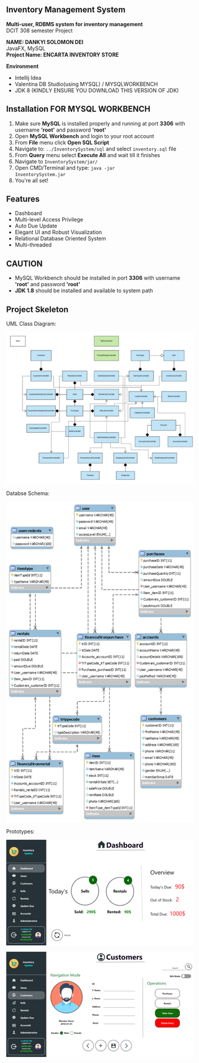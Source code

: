 ## Inventory Management System 


**Multi-user, RDBMS system for inventory management**
<br>DCIT 308 semester Project

**NAME: DANKYI SOLOMON DEI**
<br>JavaFX, MySQL
<br>
**Project Name: ENCARTA INVENTORY STORE**


**Environment**
- Intellij Idea
- Valentina DB Studio(using MYSQL) / MYSQLWORKBENCH
- JDK 8 (KINDLY ENSURE YOU DOWNLOAD THIS VERSION OF JDK)


## Installation FOR MYSQL WORKBENCH
1. Make sure **MySQL** is installed properly and running at port **3306** with username **'root'** and password **'root'**
2. Open **MySQL Workbench** and login to your root account
3. From **File** menu click **Open SQL Script**
4. Navigate to: <code>../InventorySystem/sql</code> and select <code>inventory.sql</code> file
5. From **Query** menu select **Execute All** and wait till it finishes
6. Navigate to <code>InventorySystem/jar/</code>
7. Open CMD/Terminal and type: <code>java -jar InventorySystem.jar</code>
9. You're all set!
 


## Features
- Dashboard
- Multi-level Access Privilege
- Auto Due Update
- Elegant UI and Robust Visualization
- Relational Database Oriented System
- Multi-threaded


## CAUTION
- MySQL Workbench should be installed in port **3306** with username **'root'** and password **'root'**
- **JDK 1.8** should be installed and available to system path


## Project Skeleton
UML Class Diagram:

![UML](images/diagrams/simplified-uml.png)

Databse Schema:

![EER Diagram](images/diagrams/schema.png)

Prototypes:

![Dashboard](images/prototypes/Dashboard.png)

![Dashboard](images/prototypes/Customers.png)

 


